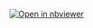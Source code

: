 [![Open in nbviewer](https://img.shields.io/badge/Open%20in%20nbviewer-interactive-blue)](https://nbviewer.jupyter.org/github/username/repo/blob/main/notebook.ipynb)
